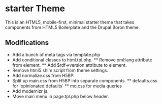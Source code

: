 # starter Theme
This is an HTML5, mobile-first, minimal starter theme that takes components 
from HTML5 Boilerplate and the Drupal Boron theme.

## Modifications
* Add a bunch of meta tags via template.php
* Add conditional <html> classes to html.tpl.php.
** Remove xml:lang attribute from <html> element.
** Add $rdf->version attribute to <html> element.
* Remove html5 shim script from theme settings.
* Add normalize.css from H5BP.
* Split up main.css from H5BP into separate components.
** defaults.css for 'opinionated defaults'
** mq.css for media queries
* Add modernizr js.
* Move main menu in page.tpl.php below header.